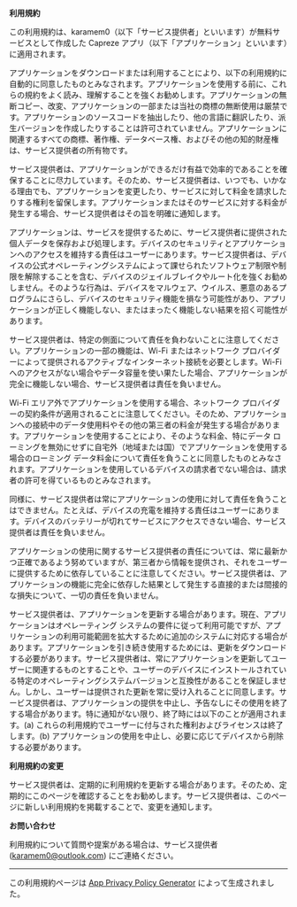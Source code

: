 **利用規約**

この利用規約は、karamem0（以下「サービス提供者」といいます）が無料サービスとして作成した Capreze アプリ（以下「アプリケーション」といいます）に適用されます。

アプリケーションをダウンロードまたは利用することにより、以下の利用規約に自動的に同意したものとみなされます。アプリケーションを使用する前に、これらの規約をよく読み、理解することを強くお勧めします。アプリケーションの無断コピー、改変、アプリケーションの一部または当社の商標の無断使用は厳禁です。アプリケーションのソースコードを抽出したり、他の言語に翻訳したり、派生バージョンを作成したりすることは許可されていません。アプリケーションに関連するすべての商標、著作権、データベース権、およびその他の知的財産権は、サービス提供者の所有物です。

サービス提供者は、アプリケーションができるだけ有益で効率的であることを確保することに尽力しています。そのため、サービス提供者は、いつでも、いかなる理由でも、アプリケーションを変更したり、サービスに対して料金を請求したりする権利を留保します。アプリケーションまたはそのサービスに対する料金が発生する場合、サービス提供者はその旨を明確に通知します。

アプリケーションは、サービスを提供するために、サービス提供者に提供された個人データを保存および処理します。デバイスのセキュリティとアプリケーションへのアクセスを維持する責任はユーザーにあります。サービス提供者は、デバイスの公式オペレーティングシステムによって課せられたソフトウェア制限や制限を解除することを含む、デバイスのジェイルブレイクやルート化を強くお勧めしません。そのような行為は、デバイスをマルウェア、ウイルス、悪意のあるプログラムにさらし、デバイスのセキュリティ機能を損なう可能性があり、アプリケーションが正しく機能しない、またはまったく機能しない結果を招く可能性があります。

サービス提供者は、特定の側面について責任を負わないことに注意してください。アプリケーションの一部の機能は、Wi-Fi またはネットワーク プロバイダーによって提供されるアクティブなインターネット接続を必要とします。Wi-Fi へのアクセスがない場合やデータ容量を使い果たした場合、アプリケーションが完全に機能しない場合、サービス提供者は責任を負いません。

Wi-Fi エリア外でアプリケーションを使用する場合、ネットワーク プロバイダーの契約条件が適用されることに注意してください。そのため、アプリケーションへの接続中のデータ使用料やその他の第三者の料金が発生する場合があります。アプリケーションを使用することにより、そのような料金、特にデータ ローミングを無効にせずに自宅外（地域または国）でアプリケーションを使用する場合のローミング データ料金について責任を負うことに同意したものとみなされます。アプリケーションを使用しているデバイスの請求者でない場合は、請求者の許可を得ているものとみなされます。

同様に、サービス提供者は常にアプリケーションの使用に対して責任を負うことはできません。たとえば、デバイスの充電を維持する責任はユーザーにあります。デバイスのバッテリーが切れてサービスにアクセスできない場合、サービス提供者は責任を負いません。

アプリケーションの使用に関するサービス提供者の責任については、常に最新かつ正確であるよう努めていますが、第三者から情報を提供され、それをユーザーに提供するために依存していることに注意してください。サービス提供者は、アプリケーションの機能に完全に依存した結果として発生する直接的または間接的な損失について、一切の責任を負いません。

サービス提供者は、アプリケーションを更新する場合があります。現在、アプリケーションはオペレーティング システムの要件に従って利用可能ですが、アプリケーションの利用可能範囲を拡大するために追加のシステムに対応する場合があります。アプリケーションを引き続き使用するためには、更新をダウンロードする必要があります。サービス提供者は、常にアプリケーションを更新してユーザーに関連するものとすることや、ユーザーのデバイスにインストールされている特定のオペレーティングシステムバージョンと互換性があることを保証しません。しかし、ユーザーは提供された更新を常に受け入れることに同意します。サービス提供者は、アプリケーションの提供を中止し、予告なしにその使用を終了する場合があります。特に通知がない限り、終了時には以下のことが適用されます。(a) これらの利用規約でユーザーに付与された権利およびライセンスは終了します。(b) アプリケーションの使用を中止し、必要に応じてデバイスから削除する必要があります。

**利用規約の変更**

サービス提供者は、定期的に利用規約を更新する場合があります。そのため、定期的にこのページを確認することをお勧めします。サービス提供者は、このページに新しい利用規約を掲載することで、変更を通知します。

**お問い合わせ**

利用規約について質問や提案がある場合は、サービス提供者 (karamem0@outlook.com) にご連絡ください。

***

この利用規約ページは [App Privacy Policy Generator](https://app-privacy-policy-generator.nisrulz.com/) によって生成されました。

